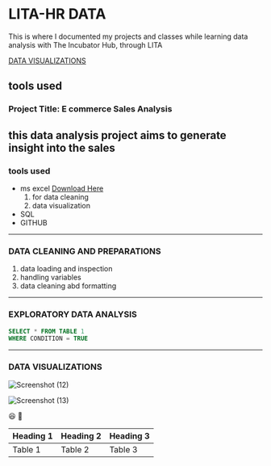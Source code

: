 # LITA-HR DATA

This is where I documented my projects and classes while learning data analysis with The Incubator Hub, through LITA

 [DATA VISUALIZATIONS](#data-visualization)

 
 tools used
---
### Project Title: E commerce Sales Analysis
this data analysis project aims to generate insight into the sales
---
### tools used
- ms excel [Download Here](https://www.microsoft.com)
   1. for data cleaning
   2. data visualization
- SQL
- GITHUB

---
### DATA CLEANING AND PREPARATIONS
1. data loading and inspection
2. handling variables
3. data cleaning abd formatting
---
### EXPLORATORY DATA ANALYSIS

```SQL
SELECT * FROM TABLE 1
WHERE CONDITION = TRUE
```
---
### DATA VISUALIZATIONS
![Screenshot (12)](https://github.com/user-attachments/assets/44275857-1e5b-459b-8ded-59df508bfe0b)


![Screenshot (13)](https://github.com/user-attachments/assets/bd406a79-c0a0-4d97-97a2-698024beff48)


😆
🥇

|Heading 1|Heading 2|Heading 3|
|---------|---------|---------|
|Table 1|Table 2|Table 3|
